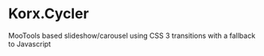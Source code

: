 Korx.Cycler
===========

MooTools based slideshow/carousel using CSS 3 transitions with a fallback to Javascript